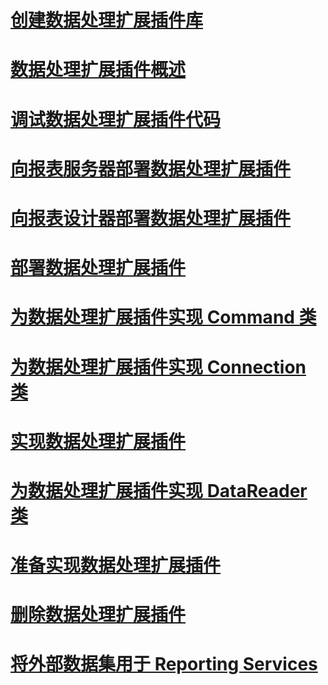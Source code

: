 # [创建数据处理扩展插件库](creating-a-data-processing-extension-library.md)
# [数据处理扩展插件概述](data-processing-extensions-overview.md)
# [调试数据处理扩展插件代码](debugging-data-processing-extension-code.md)
# [向报表服务器部署数据处理扩展插件](deploying-a-data-processing-extension-to-a-report-server.md)
# [向报表设计器部署数据处理扩展插件](deploying-a-data-processing-extension-to-report-designer.md)
# [部署数据处理扩展插件](deploying-a-data-processing-extension.md)
# [为数据处理扩展插件实现 Command 类](implementing-a-command-class-for-a-data-processing-extension.md)
# [为数据处理扩展插件实现 Connection 类](implementing-a-connection-class-for-a-data-processing-extension.md)
# [实现数据处理扩展插件](implementing-a-data-processing-extension.md)
# [为数据处理扩展插件实现 DataReader 类](implementing-a-datareader-class-for-a-data-processing-extension.md)
# [准备实现数据处理扩展插件](preparing-to-implement-a-data-processing-extension.md)
# [删除数据处理扩展插件](removing-a-data-processing-extension.md)
# [将外部数据集用于 Reporting Services](using-an-external-dataset-with-reporting-services.md)
